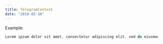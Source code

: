 ```yaml
---
title: TelegramContext
date: "2018-03-16"
---
```


Example:

```js
Lorem ipsum dolor sit amet, consectetur adipiscing elit, sed do eiusmod tempor incididunt ut labore et dolore magna aliqua
```


